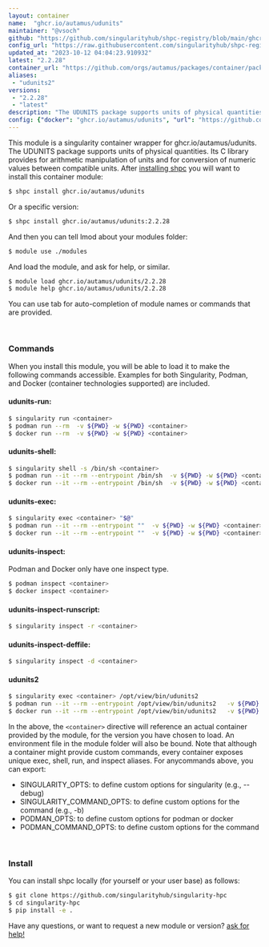 ```yaml
---
layout: container
name:  "ghcr.io/autamus/udunits"
maintainer: "@vsoch"
github: "https://github.com/singularityhub/shpc-registry/blob/main/ghcr.io/autamus/udunits/container.yaml"
config_url: "https://raw.githubusercontent.com/singularityhub/shpc-registry/main/ghcr.io/autamus/udunits/container.yaml"
updated_at: "2023-10-12 04:04:23.910932"
latest: "2.2.28"
container_url: "https://github.com/orgs/autamus/packages/container/package/udunits"
aliases:
 - "udunits2"
versions:
 - "2.2.28"
 - "latest"
description: "The UDUNITS package supports units of physical quantities. Its C library provides for arithmetic manipulation of units and for conversion of numeric values between compatible units."
config: {"docker": "ghcr.io/autamus/udunits", "url": "https://github.com/orgs/autamus/packages/container/package/udunits", "maintainer": "@vsoch", "description": "The UDUNITS package supports units of physical quantities. Its C library provides for arithmetic manipulation of units and for conversion of numeric values between compatible units.", "latest": {"2.2.28": "sha256:3143623c65c37c22a4a301ba4eb82941af4f9f196f6d504eab9051d45e30b1ab"}, "tags": {"2.2.28": "sha256:3143623c65c37c22a4a301ba4eb82941af4f9f196f6d504eab9051d45e30b1ab", "latest": "sha256:3143623c65c37c22a4a301ba4eb82941af4f9f196f6d504eab9051d45e30b1ab"}, "aliases": {"udunits2": "/opt/view/bin/udunits2"}}
---
```


This module is a singularity container wrapper for ghcr.io/autamus/udunits.
The UDUNITS package supports units of physical quantities. Its C library provides for arithmetic manipulation of units and for conversion of numeric values between compatible units.
After [installing shpc](#install) you will want to install this container module:


```bash
$ shpc install ghcr.io/autamus/udunits
```

Or a specific version:

```bash
$ shpc install ghcr.io/autamus/udunits:2.2.28
```

And then you can tell lmod about your modules folder:

```bash
$ module use ./modules
```

And load the module, and ask for help, or similar.

```bash
$ module load ghcr.io/autamus/udunits/2.2.28
$ module help ghcr.io/autamus/udunits/2.2.28
```

You can use tab for auto-completion of module names or commands that are provided.

<br>

### Commands

When you install this module, you will be able to load it to make the following commands accessible.
Examples for both Singularity, Podman, and Docker (container technologies supported) are included.

#### udunits-run:

```bash
$ singularity run <container>
$ podman run --rm  -v ${PWD} -w ${PWD} <container>
$ docker run --rm  -v ${PWD} -w ${PWD} <container>
```

#### udunits-shell:

```bash
$ singularity shell -s /bin/sh <container>
$ podman run --it --rm --entrypoint /bin/sh  -v ${PWD} -w ${PWD} <container>
$ docker run --it --rm --entrypoint /bin/sh  -v ${PWD} -w ${PWD} <container>
```

#### udunits-exec:

```bash
$ singularity exec <container> "$@"
$ podman run --it --rm --entrypoint ""  -v ${PWD} -w ${PWD} <container> "$@"
$ docker run --it --rm --entrypoint ""  -v ${PWD} -w ${PWD} <container> "$@"
```

#### udunits-inspect:

Podman and Docker only have one inspect type.

```bash
$ podman inspect <container>
$ docker inspect <container>
```

#### udunits-inspect-runscript:

```bash
$ singularity inspect -r <container>
```

#### udunits-inspect-deffile:

```bash
$ singularity inspect -d <container>
```


#### udunits2

```bash
$ singularity exec <container> /opt/view/bin/udunits2
$ podman run --it --rm --entrypoint /opt/view/bin/udunits2   -v ${PWD} -w ${PWD} <container> -c " $@"
$ docker run --it --rm --entrypoint /opt/view/bin/udunits2   -v ${PWD} -w ${PWD} <container> -c " $@"
```



In the above, the `<container>` directive will reference an actual container provided
by the module, for the version you have chosen to load. An environment file in the
module folder will also be bound. Note that although a container
might provide custom commands, every container exposes unique exec, shell, run, and
inspect aliases. For anycommands above, you can export:

 - SINGULARITY_OPTS: to define custom options for singularity (e.g., --debug)
 - SINGULARITY_COMMAND_OPTS: to define custom options for the command (e.g., -b)
 - PODMAN_OPTS: to define custom options for podman or docker
 - PODMAN_COMMAND_OPTS: to define custom options for the command

<br>

### Install

You can install shpc locally (for yourself or your user base) as follows:

```bash
$ git clone https://github.com/singularityhub/singularity-hpc
$ cd singularity-hpc
$ pip install -e .
```

Have any questions, or want to request a new module or version? [ask for help!](https://github.com/singularityhub/singularity-hpc/issues)